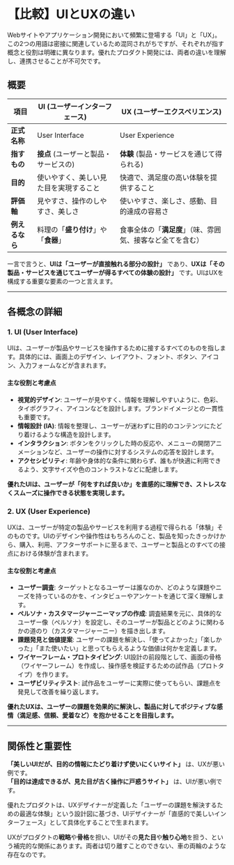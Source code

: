 # 【比較】UIとUXの違い

Webサイトやアプリケーション開発において頻繁に登場する「UI」と「UX」。この2つの用語は密接に関連しているため混同されがちですが、それぞれが指す概念と役割は明確に異なります。優れたプロダクト開発には、両者の違いを理解し、連携させることが不可欠です。

## 概要

| 項目 | UI (ユーザーインターフェース) | UX (ユーザーエクスペリエンス) |
| --- | --- | --- |
| **正式名称** | User Interface | User Experience |
| **指すもの** | **接点** (ユーザーと製品・サービスの) | **体験** (製品・サービスを通じて得られる) |
| **目的** | 使いやすく、美しい見た目を実現すること | 快適で、満足度の高い体験を提供すること |
| **評価軸** | 見やすさ、操作のしやすさ、美しさ | 使いやすさ、楽しさ、感動、目的達成の容易さ |
| **例えるなら** | 料理の「**盛り付け**」や「**食器**」 | 食事全体の「**満足度**」（味、雰囲気、接客など全てを含む） |

一言で言うと、**UIは「ユーザーが直接触れる部分の設計」** であり、**UXは「その製品・サービスを通じてユーザーが得るすべての体験の設計」** です。UIはUXを構成する重要な要素の一つと言えます。

---

## 各概念の詳細

### 1. UI (User Interface)

UIは、ユーザーが製品やサービスを操作するために接するすべてのものを指します。具体的には、画面上のデザイン、レイアウト、フォント、ボタン、アイコン、入力フォームなどが含まれます。

#### 主な役割と考慮点

- **視覚的デザイン**: ユーザーが見やすく、情報を理解しやすいように、色彩、タイポグラフィ、アイコンなどを設計します。ブランドイメージとの一貫性も重要です。
- **情報設計 (IA)**: 情報を整理し、ユーザーが迷わずに目的のコンテンツにたどり着けるような構造を設計します。
- **インタラクション**: ボタンをクリックした時の反応や、メニューの開閉アニメーションなど、ユーザーの操作に対するシステムの応答を設計します。
- **アクセシビリティ**: 年齢や身体的な条件に関わらず、誰もが快適に利用できるよう、文字サイズや色のコントラストなどに配慮します。

**優れたUIは、ユーザーが「何をすれば良いか」を直感的に理解でき、ストレスなくスムーズに操作できる状態を実現します。**

### 2. UX (User Experience)

UXは、ユーザーが特定の製品やサービスを利用する過程で得られる「体験」そのものです。UIのデザインや操作性はもちろんのこと、製品を知ったきっかけから、購入、利用、アフターサポートに至るまで、ユーザーと製品とのすべての接点における体験が含まれます。

#### 主な役割と考慮点

- **ユーザー調査**: ターゲットとなるユーザーは誰なのか、どのような課題やニーズを持っているのかを、インタビューやアンケートを通じて深く理解します。
- **ペルソナ・カスタマージャーニーマップの作成**: 調査結果を元に、具体的なユーザー像（ペルソナ）を設定し、そのユーザーが製品とどのように関わるかの道のり（カスタマージャーニー）を描き出します。
- **課題発見と価値提案**: ユーザーの課題を解決し、「使ってよかった」「楽しかった」「また使いたい」と思ってもらえるような価値は何かを定義します。
- **ワイヤーフレーム・プロトタイピング**: UI設計の前段階として、画面の骨格（ワイヤーフレーム）を作成し、操作感を検証するための試作品（プロトタイプ）を作ります。
- **ユーザビリティテスト**: 試作品をユーザーに実際に使ってもらい、課題点を発見して改善を繰り返します。

**優れたUXは、ユーザーの課題を効果的に解決し、製品に対してポジティブな感情（満足感、信頼、愛着など）を抱かせることを目指します。**

---

## 関係性と重要性

**「美しいUIだが、目的の情報にたどり着けず使いにくいサイト」** は、UXが悪い例です。  
**「目的は達成できるが、見た目が古く操作に戸惑うサイト」** は、UIが悪い例です。

優れたプロダクトは、UXデザイナーが定義した「ユーザーの課題を解決するための最適な体験」という設計図に基づき、UIデザイナーが「直感的で美しいインターフェース」として具体化することで生まれます。

UXがプロダクトの**戦略**や**骨格**を担い、UIがその**見た目**や**触り心地**を担う、という補完的な関係にあります。両者は切り離すことのできない、車の両輪のような存在なのです。 